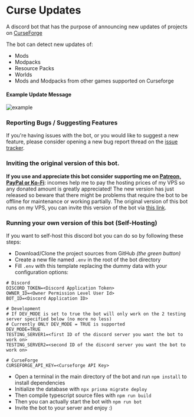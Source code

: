 # Curse Updates

A discord bot that has the purpose of announcing new updates of projects on [CurseForge](http://www.curseforge.com)


The bot can detect new updates of:<br>
- Mods
- Modpacks
- Resource Packs
- Worlds
- Mods and Modpacks from other games supported on Curseforge

#### Example Update Message
![example](https://i.imgur.com/uvrivD1.png)

### Reporting Bugs / Suggesting Features
If you're having issues with the bot, or you would like to suggest a new feature, please consider opening a new bug report thread on the [issue tracker](https://github.com/Davoleo/curse-updates/issues).


### Inviting the original version of this bot.
**If you use and appreciate this bot consider supporting me on [Patreon, PayPal or Ko-Fi](https://davoleo.net/donate)**:
incomes help me to pay the hosting prices of my VPS so any donated amount is greatly appreciated!
The new version has just released so beware that there might be problems that require the bot to be offline for maintenance or working partially.
The original version of this bot runs on my VPS, you can invite this version of the bot via [this link](https://discordapp.com/api/oauth2/authorize?client_id=658271214116274196&permissions=537193552&scope=bot).

### Running your own version of this bot (Self-Hosting)
If you want to self-host this discord bot you can do so by following these steps:<br>
- Download/Clone the project sources from GitHub _(the green button)_
- Create a new file named `.env` in the root of the bot directory
- Fill `.env` with this template replacing the dummy data with your configuration options:
```
# Discord
DISCORD_TOKEN=<Discord Application Token>
OWNER_ID=<Owner Permission Level User Id>
BOT_ID=<Discord Application ID>

# Development
# If DEV_MODE is set to true the bot will only work on the 2 testing server specified below (no more no less)
# Currently ONLY DEV_MODE = TRUE is supported
DEV_MODE=TRUE
TESTING_SERVER1=<first ID of the discord server you want the bot to work on>
TESTING_SERVER2=<second ID of the discord server you want the bot to work on>

# CurseForge
CURSEFORGE_API_KEY=<Curseforge API Key>
```
- Open a terminal in the main directory of the bot and run `npm install` to install dependencies
- Initialize the database with `npx prisma migrate deploy`
- Then compile typescript source files with `npm run build`
- Then you can actually start the bot with `npm run bot`
- Invite the bot to your server and enjoy :)
